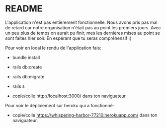 # README

L'application n'est pas entièrement fonctionnelle. Nous avons pris pas mal de retard car notre organisation n'était pas au point les premiers jours. Avec un peu plus de temps on aurait pu finir, mes les dernières mises au point se sont faites hier soir. En espérant que tu seras compréhensif ;)

Pour voir en local le rendu de l'application fais:

- bundle install

- rails db:create

- rails db:migrate

- rails s

- copie/colle http://localhost:3000/ dans ton naviguateur


Pour voir le déploiement sur heroku qui a fonctionné:

- copie/colle https://whispering-harbor-77210.herokuapp.com/ dans ton naviguateur.
